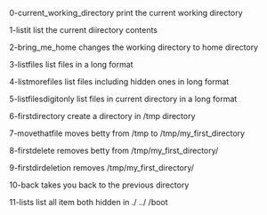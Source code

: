 0-current_working_directory print the current working directory

1-listit list the current diirectory contents

2-bring_me_home changes the working directory to home directory

3-listfiles list files in a long format

4-listmorefiles list files including hidden ones in long format

5-listfilesdigitonly list files in current directory in a long format

6-firstdirectory create a directory in /tmp directory

7-movethatfile moves betty from /tmp to /tmp/my_first_directory

8-firstdelete removes betty from /tmp/my_first_directory/ 

9-firstdirdeletion removes /tmp/my_first_directory/

10-back takes you back to the previous directory

11-lists list all item both hidden in ./ ../ /boot

